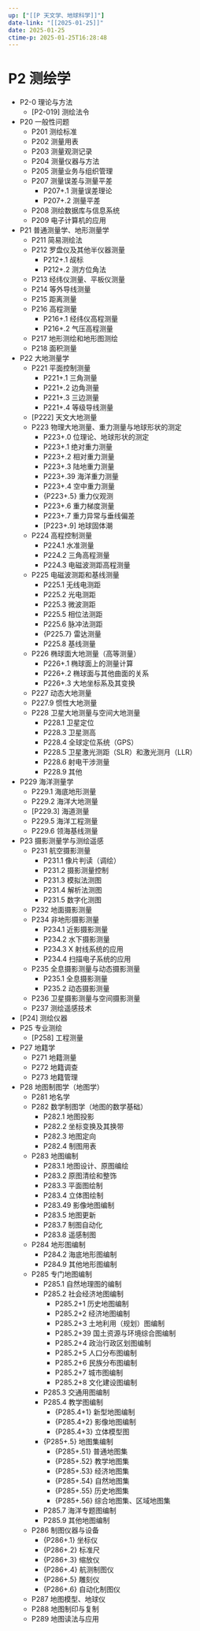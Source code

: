 ```yaml
---
up: ["[[P 天文学、地球科学]]"]
date-link: "[[2025-01-25]]"
date: 2025-01-25
ctime-p: 2025-01-25T16:28:48
---
```


# P2 测绘学

- P2-0 理论与方法
	- [P2-019] 测绘法令
- P20 一般性问题
	- P201 测绘标准
	- P202 测量用表
	- P203 测量观测记录
	- P204 测量仪器与方法
	- P205 测量业务与组织管理
	- P207 测量误差与测量平差
		- P207+.1 测量误差理论
		- P207+.2 测量平差
	- P208 测绘数据库与信息系统
	- P209 电子计算机的应用
- P21 普通测量学、地形测量学
	- P211 简易测绘法
	- P212 罗盘仪及其他半仪器测量
		- P212+.1 觇标
		- P212+.2 测方位角法
	- P213 经纬仪测量、平板仪测量
	- P214 等外导线测量
	- P215 距离测量
	- P216 高程测量
		- P216+.1 经纬仪高程测量
		- P216+.2 气压高程测量
	- P217 地形测绘和地形图测绘
	- P218 面积测量
- P22 大地测量学
	- P221 平面控制测量
		- P221+.1 三角测量
		- P221+.2 边角测量
		- P221+.3 三边测量
		- P221+.4 等级导线测量
	- [P222] 天文大地测量
	- P223 物理大地测量、重力测量与地球形状的测定
		- P223+.0 位理论、地球形状的测定
		- P223+.1 绝对重力测量
		- P223+.2 相对重力测量
		- P223+.3 陆地重力测量
		- P223+.39 海洋重力测量
		- P223+.4 空中重力测量
		- {P223+.5} 重力仪观测
		- P223+.6 重力梯度测量
		- P223+.7 重力异常与垂线偏差
		- [P223+.9] 地球固体潮
	- P224 高程控制测量
		- P224.1 水准测量
		- P224.2 三角高程测量
		- P224.3 电磁波测距高程测量
	- P225 电磁波测距和基线测量
		- P225.1 无线电测距
		- P225.2 光电测距
		- P225.3 微波测距
		- P225.5 相位法测距
		- P225.6 脉冲法测距
		- {P225.7} 雷达测量
		- P225.8 基线测量
	- P226 椭球面大地测量（高等测量）
		- P226+.1 椭球面上的测量计算
		- P226+.2 椭球面与其他曲面的关系
		- P226+.3 大地坐标系及其变换
	- P227 动态大地测量
	- P227.9 惯性大地测量
	- P228 卫星大地测量与空间大地测量
		- P228.1 卫星定位
		- P228.3 卫星测高
		- P228.4 全球定位系统（GPS）
		- P228.5 卫星激光测距（SLR）和激光测月（LLR）
		- P228.6 射电干涉测量
		- P228.9 其他
- P229 海洋测量学
	- P229.1 海底地形测量
	- P229.2 海洋大地测量
	- [P229.3] 海道测量
	- P229.5 海洋工程测量
	- P229.6 领海基线测量
- P23 摄影测量学与测绘遥感
	- P231 航空摄影测量
		- P231.1 像片判读（调绘）
		- P231.2 摄影测量控制
		- P231.3 模拟法测图
		- P231.4 解析法测图
		- P231.5 数字化测图
	- P232 地面摄影测量
	- P234 非地形摄影测量
		- P234.1 近影摄影测量
		- P234.2 水下摄影测量
		- P234.3 X 射线系统的应用
		- P234.4 扫描电子系统的应用
	- P235 全息摄影测量与动态摄影测量
		- P235.1 全息摄影测量
		- P235.2 动态摄影测量
	- P236 卫星摄影测量与空间摄影测量
	- P237 测绘遥感技术
- [P24] 测绘仪器
- P25 专业测绘
	- [P258] 工程测量
- P27 地籍学
	- P271 地籍测量
	- P272 地籍调查
	- P273 地籍管理
- P28 地图制图学（地图学）
	- P281 地名学
	- P282 数学制图学（地图的数学基础）
		- P282.1 地图投影
		- P282.2 坐标变换及其换带
		- P282.3 地图定向
		- P282.4 制图用表
	- P283 地图编制
		- P283.1 地图设计、原图编绘
		- P283.2 原图清绘和整饰
		- P283.3 平面图绘制
		- P283.4 立体图绘制
		- P283.49 影像地图编制
		- P283.5 地图更新
		- P283.7 制图自动化
		- P283.8 遥感制图
	- P284 地形图编制
		- P284.2 海底地形图编制
		- P284.9 其他地形图编制
	- P285 专门地图编制
		- P285.1 自然地理图的编制
		- P285.2 社会经济地图编制
			- P285.2+1 历史地图编制
			- P285.2+2 经济地图编制
			- P285.2+3 土地利用（规划）图编制
			- P285.2+39 国土资源与环境综合图编制
			- P285.2+4 政治行政区划图编制
			- P285.2+5 人口分布图编制
			- P285.2+6 民族分布图编制
			- P285.2+7 城市图编制
			- P285.2+8 文化建设图编制
		- P285.3 交通用图编制
		- P285.4 教学图编制
			- {P285.4+1} 新型地图编制
			- {P285.4+2} 影像地图编制
			- {P285.4+3} 立体模型图
		- {P285+.5} 地图集编制
			- {P285+.51} 普通地图集
			- {P285+.52} 教学地图集
			- {P285+.53} 经济地图集
			- {P285+.54} 自然地图集
			- {P285+.55} 历史地图集
			- {P285+.56} 综合地图集、区域地图集
		- P285.7 海洋专题图编制
		- P285.9 其他地图编制
	- P286 制图仪器与设备
		- {P286+.1} 坐标仪
		- {P286+.2} 标准尺
		- {P286+.3} 缩放仪
		- {P286+.4} 航测制图仪
		- {P286+.5} 雕刻仪
		- {P286+.6} 自动化制图仪
	- P287 地图模型、地球仪
	- P288 地图制印与复制
	- P289 地图读法与应用
